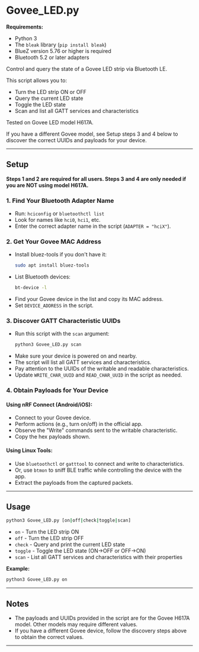 # Govee_LED.py

**Requirements:**
- Python 3
- The `bleak` library (`pip install bleak`)
- BlueZ version 5.76 or higher is required
- Bluetooth 5.2 or later adapters

Control and query the state of a Govee LED strip via Bluetooth LE.

This script allows you to:
- Turn the LED strip ON or OFF
- Query the current LED state
- Toggle the LED state
- Scan and list all GATT services and characteristics

Tested on Govee LED model H617A.

If you have a different Govee model, see Setup steps 3 and 4 below to discover the correct UUIDs and payloads for your device.

---

## Setup

**Steps 1 and 2 are required for all users. Steps 3 and 4 are only needed if you are NOT using model H617A.**

### 1. Find Your Bluetooth Adapter Name

- Run: `hciconfig` or `bluetoothctl list`
- Look for names like `hci0`, `hci1`, etc.
- Enter the correct adapter name in the script (`ADAPTER = "hciX"`).

### 2. Get Your Govee MAC Address

- Install bluez-tools if you don't have it:
  ```sh
  sudo apt install bluez-tools
  ```
- List Bluetooth devices:
  ```sh
  bt-device -l
  ```
- Find your Govee device in the list and copy its MAC address.
- Set `DEVICE_ADDRESS` in the script.

### 3. Discover GATT Characteristic UUIDs

- Run this script with the `scan` argument:
  ```sh
  python3 Govee_LED.py scan
  ```
- Make sure your device is powered on and nearby.
- The script will list all GATT services and characteristics.
- Pay attention to the UUIDs of the writable and readable characteristics.
- Update `WRITE_CHAR_UUID` and `READ_CHAR_UUID` in the script as needed.

### 4. Obtain Payloads for Your Device

#### Using nRF Connect (Android/iOS):
- Connect to your Govee device.
- Perform actions (e.g., turn on/off) in the official app.
- Observe the "Write" commands sent to the writable characteristic.
- Copy the hex payloads shown.

#### Using Linux Tools:
- Use `bluetoothctl` or `gatttool` to connect and write to characteristics.
- Or, use `btmon` to sniff BLE traffic while controlling the device with the app.
- Extract the payloads from the captured packets.

---

## Usage

```sh
python3 Govee_LED.py [on|off|check|toggle|scan]
```

- `on`     - Turn the LED strip ON
- `off`    - Turn the LED strip OFF
- `check`  - Query and print the current LED state
- `toggle` - Toggle the LED state (ON→OFF or OFF→ON)
- `scan`   - List all GATT services and characteristics with their properties

**Example:**
```sh
python3 Govee_LED.py on
```

---

## Notes

- The payloads and UUIDs provided in the script are for the Govee H617A model. Other models may require different values.
- If you have a different Govee device, follow the discovery steps above to obtain the correct values.


---
